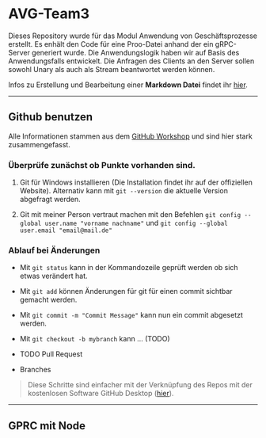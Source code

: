 # AVG-Team3
Dieses Repository wurde für das Modul Anwendung von Geschäftsprozesse erstellt. Es enhält den Code für eine Proo-Datei anhand der ein gRPC-Server generiert wurde. Die Anwendungslogik haben wir auf Basis des Anwendungsfalls entwickelt. Die Anfragen des Clients an den Server sollen sowohl Unary als auch als Stream beantwortet werden können.

Infos zu Erstellung und Bearbeitung einer **Markdown Datei** findet ihr [hier](https://docs.microsoft.com/en-us/azure/devops/project/wiki/markdown-guidance?view=azure-devops).

---

## Github benutzen

Alle Informationen stammen aus dem [GitHub Workshop](https://simonkienzler.github.io/git-workshop/) und sind hier stark zusammengefasst.

### Überprüfe zunächst ob Punkte vorhanden sind.

1. Git für Windows installieren (Die Installation findet ihr auf der offiziellen Website). Alternativ kann mit  `git --version` die aktuelle Version abgefragt werden.

2. Git mit meiner Person vertraut machen mit den Befehlen `git config --global user.name "vorname nachname"` und `git config --global user.email "email@mail.de"`

### Ablauf bei Änderungen

* Mit `git status` kann in der Kommandozeile geprüft werden ob sich etwas verändert hat.

* Mit `git add` können Änderungen für git für einen commit sichtbar gemacht werden.

* Mit `git commit -m "Commit Message"` kann nun ein commit abgesetzt werden.

* Mit `git checkout -b mybranch` kann ... (TODO)

* TODO Pull Request

* Branches

> Diese Schritte sind einfacher mit der Verknüpfung des Repos mit der kostenlosen Software GitHub Desktop ([hier](https://desktop.github.com/)).

---

## GPRC mit Node

